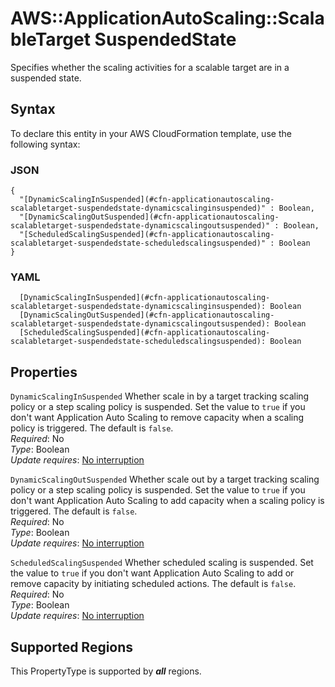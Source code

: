 # AWS::ApplicationAutoScaling::ScalableTarget SuspendedState<a name="aws-properties-applicationautoscaling-scalabletarget-suspendedstate"></a>

Specifies whether the scaling activities for a scalable target are in a suspended state\. 

## Syntax<a name="aws-properties-applicationautoscaling-scalabletarget-suspendedstate-syntax"></a>

To declare this entity in your AWS CloudFormation template, use the following syntax:

### JSON<a name="aws-properties-applicationautoscaling-scalabletarget-suspendedstate-syntax.json"></a>

```
{
  "[DynamicScalingInSuspended](#cfn-applicationautoscaling-scalabletarget-suspendedstate-dynamicscalinginsuspended)" : Boolean,
  "[DynamicScalingOutSuspended](#cfn-applicationautoscaling-scalabletarget-suspendedstate-dynamicscalingoutsuspended)" : Boolean,
  "[ScheduledScalingSuspended](#cfn-applicationautoscaling-scalabletarget-suspendedstate-scheduledscalingsuspended)" : Boolean
}
```

### YAML<a name="aws-properties-applicationautoscaling-scalabletarget-suspendedstate-syntax.yaml"></a>

```
  [DynamicScalingInSuspended](#cfn-applicationautoscaling-scalabletarget-suspendedstate-dynamicscalinginsuspended): Boolean
  [DynamicScalingOutSuspended](#cfn-applicationautoscaling-scalabletarget-suspendedstate-dynamicscalingoutsuspended): Boolean
  [ScheduledScalingSuspended](#cfn-applicationautoscaling-scalabletarget-suspendedstate-scheduledscalingsuspended): Boolean
```

## Properties<a name="aws-properties-applicationautoscaling-scalabletarget-suspendedstate-properties"></a>

`DynamicScalingInSuspended`  <a name="cfn-applicationautoscaling-scalabletarget-suspendedstate-dynamicscalinginsuspended"></a>
Whether scale in by a target tracking scaling policy or a step scaling policy is suspended\. Set the value to `true` if you don't want Application Auto Scaling to remove capacity when a scaling policy is triggered\. The default is `false`\.   
*Required*: No  
*Type*: Boolean  
*Update requires*: [No interruption](https://docs.aws.amazon.com/AWSCloudFormation/latest/UserGuide/using-cfn-updating-stacks-update-behaviors.html#update-no-interrupt)

`DynamicScalingOutSuspended`  <a name="cfn-applicationautoscaling-scalabletarget-suspendedstate-dynamicscalingoutsuspended"></a>
Whether scale out by a target tracking scaling policy or a step scaling policy is suspended\. Set the value to `true` if you don't want Application Auto Scaling to add capacity when a scaling policy is triggered\. The default is `false`\.   
*Required*: No  
*Type*: Boolean  
*Update requires*: [No interruption](https://docs.aws.amazon.com/AWSCloudFormation/latest/UserGuide/using-cfn-updating-stacks-update-behaviors.html#update-no-interrupt)

`ScheduledScalingSuspended`  <a name="cfn-applicationautoscaling-scalabletarget-suspendedstate-scheduledscalingsuspended"></a>
Whether scheduled scaling is suspended\. Set the value to `true` if you don't want Application Auto Scaling to add or remove capacity by initiating scheduled actions\. The default is `false`\.   
*Required*: No  
*Type*: Boolean  
*Update requires*: [No interruption](https://docs.aws.amazon.com/AWSCloudFormation/latest/UserGuide/using-cfn-updating-stacks-update-behaviors.html#update-no-interrupt)

## Supported Regions

This PropertyType is supported by ***all*** regions.